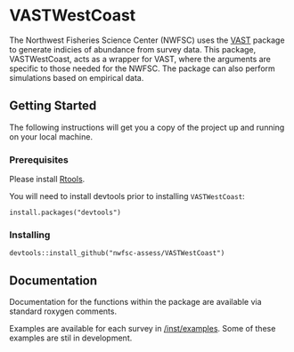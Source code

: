 # VASTWestCoast

The Northwest Fisheries Science Center (NWFSC) uses the 
[VAST](https://github.com/James-Thorson/VAST) package to generate 
indicies of abundance from survey data. This package, VASTWestCoast,
acts as a wrapper for VAST, where the arguments are specific to those
needed for the NWFSC. The package can also perform simulations based
on empirical data. 

## Getting Started

The following instructions will get you a copy of the project up and 
running on your local machine.

### Prerequisites 

Please install [Rtools](https://cran.r-project.org/bin/).

You will need to install devtools prior to installing `VASTWestCoast`:

```
install.packages("devtools")
```

### Installing

```
devtools::install_github("nwfsc-assess/VASTWestCoast")
```

## Documentation

Documentation for the functions within the package are available via standard
roxygen comments.

Examples are available for each survey in [/inst/examples](https://github.com/nwfsc-assess/VASTWestCoast/tree/master/inst/examples). 
Some of these examples are stil in development.
